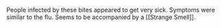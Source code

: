 People infected by these bites appeared to get very sick. Symptoms were similar to the flu. Seems to be accompanied by a [[Strange Smell]].